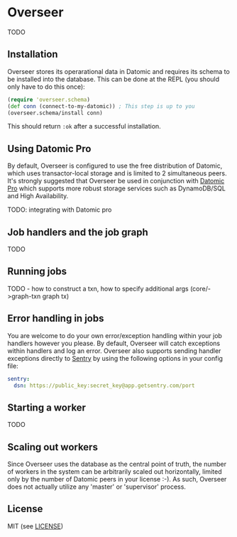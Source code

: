 # Overseer

TODO

## Installation

Overseer stores its operarational data in Datomic and requires its schema to be installed into the database. This can be done at the REPL (you should only have to do this once):

```clj
(require 'overseer.schema)
(def conn (connect-to-my-datomic)) ; This step is up to you
(overseer.schema/install conn)
```

This should return `:ok` after a successful installation.


## Using Datomic Pro
By default, Overseer is configured to use the free distribution of Datomic, which uses transactor-local storage and is limited to 2 simultaneous peers. It's strongly suggested that Overseer be used in conjunction with [Datomic Pro](http://www.datomic.com/pricing.html) which supports more robust storage services such as DynamoDB/SQL and High Availability.

TODO: integrating with Datomic pro


## Job handlers and the job graph
TODO


## Running jobs
TODO - how to construct a txn, how to specify additional args
(core/->graph-txn graph tx)



## Error handling in jobs
You are welcome to do your own error/exception handling within your job handlers however you please. By default, Overseer will catch exceptions within handlers and log an error. Overseer also supports sending handler exceptions directly to [Sentry](https://getsentry.com/) by using the following options in your config file:

```yaml
sentry:
  dsn: https://public_key:secret_key@app.getsentry.com/port
```

## Starting a worker
TODO

## Scaling out workers

Since Overseer uses the database as the central point of truth, the number of workers in the system can be arbitrarily scaled out horizontally, limited only by the number of Datomic peers in your license :-). As such, Overseer does not actually utilize any 'master' or 'supervisor' process.


## License

MIT (see [LICENSE](https://github.com/framed-data/overseer/blob/master/LICENSE))
